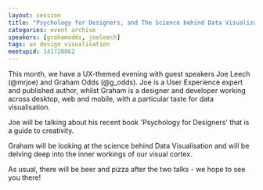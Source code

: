 ```yaml
---
layout: session
title: "Psychology for Designers, and The Science behind Data Visualisation"
categories: event archive
speakers: [grahamodds, joeleech]
tags: ux design visualisation
meetupid: 141728862
---
```

This month, we have a UX-themed evening with guest speakers Joe Leech (@mrjoe) and Graham Odds (@g_odds). Joe is a User Experience expert and published author, whilst Graham is a designer and developer working across desktop, web and mobile, with a particular taste for data visualisation.

Joe will be talking about his recent book 'Psychology for Designers' that is a guide to creativity.

Graham will be looking at the science behind Data Visualisation and will be delving deep into the inner workings of our visual cortex.

As usual, there will be beer and pizza after the two talks - we hope to see you there!

